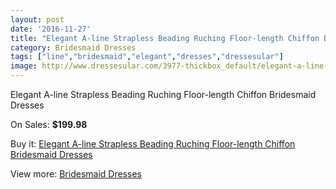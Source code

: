 ```yaml
---
layout: post
date: '2016-11-27'
title: "Elegant A-line Strapless Beading Ruching Floor-length Chiffon Bridesmaid Dresses"
category: Bridesmaid Dresses
tags: ["line","bridesmaid","elegant","dresses","dressesular"]
image: http://www.dressesular.com/3977-thickbox_default/elegant-a-line-strapless-beading-ruching-floor-length-chiffon-bridesmaid-dresses.jpg
---
```

Elegant A-line Strapless Beading Ruching Floor-length Chiffon Bridesmaid Dresses

On Sales: **$199.98**
<a href="https://www.dressesular.com/bridesmaid-dresses/1680-elegant-a-line-strapless-beading-ruching-floor-length-chiffon-bridesmaid-dresses.html"><amp-img layout="responsive" width="600" height="600" src="//www.dressesular.com/3977-thickbox_default/elegant-a-line-strapless-beading-ruching-floor-length-chiffon-bridesmaid-dresses.jpg" alt="Elegant A-line Strapless Beading Ruching Floor-length Chiffon Bridesmaid Dresses 0" /></a>

Buy it: [Elegant A-line Strapless Beading Ruching Floor-length Chiffon Bridesmaid Dresses](https://www.dressesular.com/bridesmaid-dresses/1680-elegant-a-line-strapless-beading-ruching-floor-length-chiffon-bridesmaid-dresses.html "Elegant A-line Strapless Beading Ruching Floor-length Chiffon Bridesmaid Dresses")

View more: [Bridesmaid Dresses](https://www.dressesular.com/4-bridesmaid-dresses "Bridesmaid Dresses")